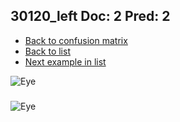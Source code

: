 ## 30120_left Doc: 2 Pred: 2
- [Back to confusion matrix](https://github.com/juliandewit/kaggle_retinopathy/blob/master/matrix.md)
- [Back to list](https://github.com/juliandewit/kaggle_retinopathy/blob/master/lists/22/list.md)
- [Next example in list](https://github.com/juliandewit/kaggle_retinopathy/blob/master/lists/22/30/30140_left.md)

![Eye](https://retinopaty.blob.core.windows.net/size1024/30120_left_2.jpeg)

### 

![Eye]()
